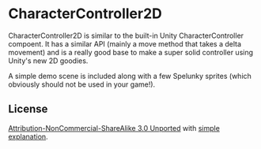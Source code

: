 CharacterController2D
=====================

CharacterController2D is similar to the built-in Unity CharacterController compoent. It has a similar API (mainly a move method that takes a delta movement) and is a really good base to make a super solid controller using Unity's new 2D goodies.

A simple demo scene is included along with a few Spelunky sprites (which obviously should not be used in your game!).


License
-----
[Attribution-NonCommercial-ShareAlike 3.0 Unported](http://creativecommons.org/licenses/by-nc-sa/3.0/legalcode) with [simple explanation](http://creativecommons.org/licenses/by-nc-sa/3.0/deed.en_US).
